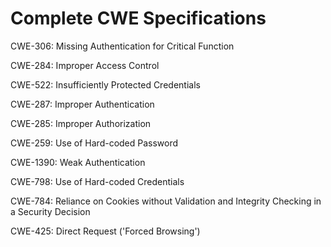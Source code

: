 

# Complete CWE Specifications

CWE-306: Missing Authentication for Critical Function

CWE-284: Improper Access Control

CWE-522: Insufficiently Protected Credentials

CWE-287: Improper Authentication

CWE-285: Improper Authorization

CWE-259: Use of Hard-coded Password

CWE-1390: Weak Authentication

CWE-798: Use of Hard-coded Credentials

CWE-784: Reliance on Cookies without Validation and Integrity Checking in a Security Decision

CWE-425: Direct Request ('Forced Browsing')